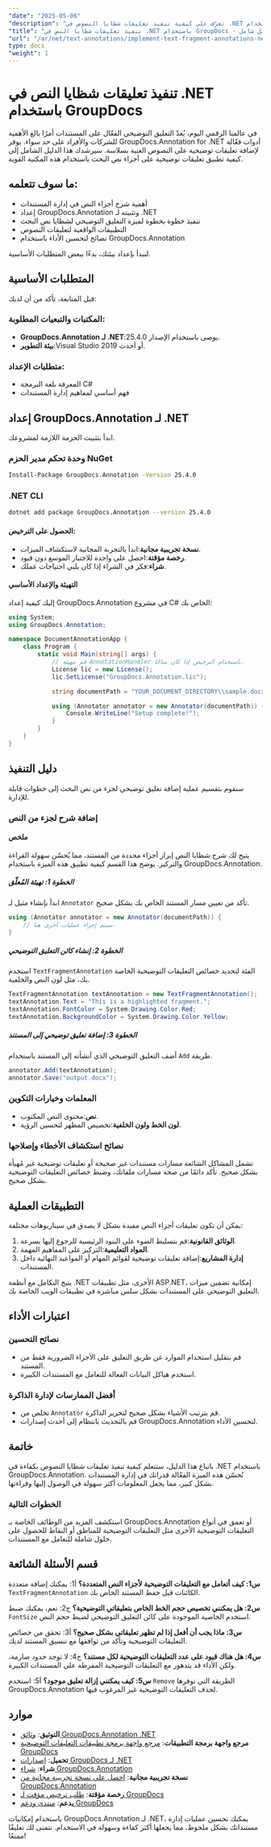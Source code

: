 ```yaml
---
"date": "2025-05-06"
"description": "تعرّف على كيفية تنفيذ تعليقات شظايا النصوص في .NET باستخدام GroupDocs.Annotation. يغطي هذا الدليل الإعداد والتنفيذ والتطبيقات العملية لإدارة المستندات بكفاءة."
"title": "تنفيذ تعليقات شظايا النص في .NET باستخدام GroupDocs - دليل شامل"
"url": "/ar/net/text-annotations/implement-text-fragment-annotations-net-groupdocs/"
type: docs
"weight": 1
---
```


# تنفيذ تعليقات شظايا النص في .NET باستخدام GroupDocs

في عالمنا الرقمي اليوم، يُعدّ التعليق التوضيحي الفعّال على المستندات أمرًا بالغ الأهمية للشركات والأفراد على حد سواء. يوفر GroupDocs.Annotation for .NET أدوات فعّالة لإضافة تعليقات توضيحية على النصوص الغنية بسلاسة. سيرشدك هذا الدليل الشامل إلى كيفية تطبيق تعليقات توضيحية على أجزاء نص البحث باستخدام هذه المكتبة القوية.

## ما سوف تتعلمه:
- أهمية شرح أجزاء النص في إدارة المستندات
- إعداد GroupDocs.Annotation وتثبيته لـ .NET
- تنفيذ خطوة بخطوة لميزة التعليق التوضيحي لشظايا نص البحث
- التطبيقات الواقعية لتعليقات النصوص
- نصائح لتحسين الأداء باستخدام GroupDocs.Annotation

لنبدأ بإعداد بيئتك، بدءًا ببعض المتطلبات الأساسية.

## المتطلبات الأساسية

قبل المتابعة، تأكد من أن لديك:

### المكتبات والتبعيات المطلوبة:
- **GroupDocs.Annotation لـ .NET**:يوصى باستخدام الإصدار 25.4.0.
- **بيئة التطوير**:Visual Studio 2019 أو أحدث.

### متطلبات الإعداد:
- المعرفة بلغة البرمجة C#
- فهم أساسي لمفاهيم إدارة المستندات

## إعداد GroupDocs.Annotation لـ .NET

ابدأ بتثبيت الحزمة اللازمة لمشروعك.

### وحدة تحكم مدير الحزم NuGet
```bash
Install-Package GroupDocs.Annotation -Version 25.4.0
```

### .NET CLI
```bash
dotnet add package GroupDocs.Annotation --version 25.4.0
```

#### الحصول على الترخيص:
- **نسخة تجريبية مجانية**:ابدأ بالتجربة المجانية لاستكشاف الميزات.
- **رخصة مؤقتة**:احصل على واحدة للاختبار الموسع دون قيود.
- **شراء**:فكر في الشراء إذا كان يلبي احتياجات عملك.

#### التهيئة والإعداد الأساسي
إليك كيفية إعداد GroupDocs.Annotation في مشروع C# الخاص بك:

```csharp
using System;
using GroupDocs.Annotation;

namespace DocumentAnnotationApp {
    class Program {
        static void Main(string[] args) {
            // قم بتهيئة AnnotationHandler باستخدام الترخيص إذا كان متاحًا.
            License lic = new License();
            lic.SetLicense("GroupDocs.Annotation.lic");

            string documentPath = "YOUR_DOCUMENT_DIRECTORY\\sample.docx";

            using (Annotator annotator = new Annotator(documentPath)) {
                Console.WriteLine("Setup complete!");
            }
        }
    }
}
```

## دليل التنفيذ
سنقوم بتقسيم عملية إضافة تعليق توضيحي لجزء من نص البحث إلى خطوات قابلة للإدارة.

### إضافة شرح لجزء من النص
#### ملخص
يتيح لك شرح شظايا النص إبراز أجزاء محددة من المستند، مما يُحسّن سهولة القراءة والتركيز. يوضح هذا القسم كيفية تطبيق هذه الميزة باستخدام GroupDocs.Annotation.

##### الخطوة 1: تهيئة المُعلّق
ابدأ بإنشاء مثيل لـ `Annotator` تأكد من تعيين مسار المستند الخاص بك بشكل صحيح.

```csharp
using (Annotator annotator = new Annotator(documentPath)) {
    // سيتم إجراء عمليات أخرى هنا.
}
```

##### الخطوة 2: إنشاء كائن التعليق التوضيحي
استخدم `TextFragmentAnnotation` الفئة لتحديد خصائص التعليقات التوضيحية الخاصة بك، مثل لون النص والخلفية.

```csharp
TextFragmentAnnotation textAnnotation = new TextFragmentAnnotation();
textAnnotation.Text = "This is a highlighted fragment.";
textAnnotation.FontColor = System.Drawing.Color.Red;
textAnnotation.BackgroundColor = System.Drawing.Color.Yellow;
```

##### الخطوة 3: إضافة تعليق توضيحي إلى المستند
أضف التعليق التوضيحي الذي أنشأته إلى المستند باستخدام `Add` طريقة.

```csharp
annotator.Add(textAnnotation);
annotator.Save("output.docx");
```

### المعلمات وخيارات التكوين
- **نص**:محتوى النص المكتوب.
- **لون الخط ولون الخلفية**:تخصيص المظهر لتحسين الرؤية.

### نصائح استكشاف الأخطاء وإصلاحها
تشمل المشاكل الشائعة مسارات مستندات غير صحيحة أو تعليقات توضيحية غير مُهيأة بشكل صحيح. تأكد دائمًا من صحة مسارات ملفاتك، وضبط خصائص التعليقات التوضيحية بشكل صحيح.

## التطبيقات العملية
يمكن أن تكون تعليقات أجزاء النص مفيدة بشكل لا يصدق في سيناريوهات مختلفة:
1. **الوثائق القانونية**:قم بتسليط الضوء على البنود الرئيسية للرجوع إليها بسرعة.
2. **المواد التعليمية**:التركيز على المفاهيم المهمة.
3. **إدارة المشاريع**:إضافة تعليقات توضيحية لقوائم المهام أو المواعيد النهائية داخل المستندات.

يتيح التكامل مع أنظمة .NET الأخرى، مثل تطبيقات ASP.NET، إمكانية تضمين ميزات التعليق التوضيحي على المستندات بشكل سلس مباشرة في تطبيقات الويب الخاصة بك.

## اعتبارات الأداء
### نصائح التحسين
- قم بتقليل استخدام الموارد عن طريق التعليق على الأجزاء الضرورية فقط من المستند.
- استخدم هياكل البيانات الفعالة للتعامل مع المستندات الكبيرة.

### أفضل الممارسات لإدارة الذاكرة
- تخلص من `Annotator` قم بترتيب الأشياء بشكل صحيح لتحرير الذاكرة.
- قم بالتحديث بانتظام إلى أحدث إصدارات GroupDocs.Annotation لتحسين الأداء.

## خاتمة
باتباع هذا الدليل، ستتعلم كيفية تنفيذ تعليقات شظايا النصوص بكفاءة في .NET باستخدام GroupDocs.Annotation. تُحسّن هذه الميزة الفعّالة قدراتك في إدارة المستندات بشكل كبير، مما يجعل المعلومات أكثر سهولة في الوصول إليها وقراءتها.

### الخطوات التالية
استكشف المزيد من الوظائف الخاصة بـ GroupDocs.Annotation أو تعمق في أنواع التعليقات التوضيحية الأخرى مثل التعليقات التوضيحية للمناطق أو النقاط للحصول على حلول شاملة للتعامل مع المستندات.

## قسم الأسئلة الشائعة
**س1: كيف أتعامل مع التعليقات التوضيحية لأجزاء النص المتعددة؟**
أ1: يمكنك إضافة متعددة `TextFragmentAnnotation` الكائنات قبل حفظ المستند الخاص بك.

**س2: هل يمكنني تخصيص حجم الخط الخاص بتعليقاتي التوضيحية؟**
ج2: نعم، يمكنك ضبط `FontSize` استخدم الخاصية الموجودة على كائن التعليق التوضيحي لضبط حجم النص.

**س3: ماذا يجب أن أفعل إذا لم تظهر تعليقاتي بشكل صحيح؟**
أ3: تحقق من خصائص التعليقات التوضيحية وتأكد من توافقها مع تنسيق المستند لديك.

**س4: هل هناك قيود على عدد التعليقات التوضيحية لكل مستند؟**
ج4: لا توجد حدود صارمة، ولكن الأداء قد يتدهور مع التعليقات التوضيحية المفرطة على المستندات الكبيرة.

**س5: كيف يمكنني إزالة تعليق موجود؟**
أ5: استخدم `Remove` الطريقة التي توفرها GroupDocs.Annotation لحذف التعليقات التوضيحية غير المرغوب فيها.

## موارد
- **التوثيق**: [وثائق GroupDocs.Annotation .NET](https://docs.groupdocs.com/annotation/net/)
- **مرجع واجهة برمجة التطبيقات**: [مرجع واجهة برمجة تطبيقات التعليقات التوضيحية GroupDocs](https://reference.groupdocs.com/annotation/net/)
- **تحميل**: [إصدارات GroupDocs لـ .NET](https://releases.groupdocs.com/annotation/net/)
- **شراء**: [شراء GroupDocs.Annotation](https://purchase.groupdocs.com/buy)
- **نسخة تجريبية مجانية**: [احصل على نسخة تجريبية مجانية من GroupDocs.Annotation](https://releases.groupdocs.com/annotation/net/)
- **رخصة مؤقتة**: [طلب ترخيص مؤقت لـ GroupDocs](https://purchase.groupdocs.com/temporary-license/)
- **يدعم**: [منتدى ودعم GroupDocs](https://forum.groupdocs.com/c/annotation/)

باستخدام إمكانيات GroupDocs.Annotation لـ .NET، يمكنك تحسين عمليات إدارة مستنداتك بشكل ملحوظ، مما يجعلها أكثر كفاءة وسهولة في الاستخدام. نتمنى لك تعليقًا ممتعًا!